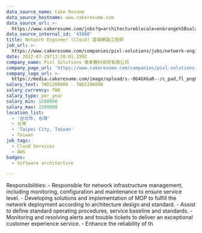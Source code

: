 ```yaml
---
data_source_name: Cake Resume
data_source_hostname: www.cakeresume.com
data_source_url: >-
  https://www.cakeresume.com/jobs?q=architecture&locale=en&range%5Bsalary_range%5D%5Bmin%5D=1000000&page=4
data_source_internal_id: '43880'
title: Network Engineer (Cloud) 雲端網路工程師
job_url: >-
  https://www.cakeresume.com/companies/pixl-solutions/jobs/network-engineer-cloud
date: 2022-07-29T13:38:01.199Z
company_name: Pixl Solutions 像素數科技術有限公司
company_page_url: 'https://www.cakeresume.com/companies/pixl-solutions'
company_logo_url: >-
  https://media.cakeresume.com/image/upload/s--0G4GXkaR--/c_pad,fl_png8,h_200,w_200/v1657261938/v98o2gg7yupqwiszltgj.png
salary_text: TWD1200000 - TWD2200000
salary_currency: TWD
salary_type: per_year
salary_min: 1200000
salary_max: 2200000
location_list:
  - '台北市, 台灣'
  - 台灣
  - 'Taipei City, Taiwan'
  - Taiwan
job_tags:
  - Cloud Services
  - AWS
badges:
  - Software architecture

---
```


Responsibilities: - Responsible for network infrastructure management, including monitoring, configuration and maintenance to ensure service level. - Developing solutions and implementation of MOP to fulfill the network deployment according to architecture design and standard. - Assist to define standard operating procedures, service baseline and standards. - Monitoring and resolving alerts and trouble tickets to deliver an exceptional customer experience service. - Enhance the reliability of th
